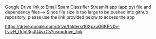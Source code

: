 Google Drive link to Email Spam Classifier Streamlit app (app.py) file and dependency files--> Since file size is too large to be pushed into github repository, please use the link provided below to access the app

https://drive.google.com/drive/folders/10XpxuO6KENDv-LvizH_Udgl3gJU4sxCs?usp=drive_link
